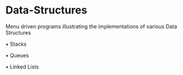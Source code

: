 # Data-Structures

Menu driven programs illustrating the implementations of various Data Structures

• Stacks

• Queues

• Linked Lists

